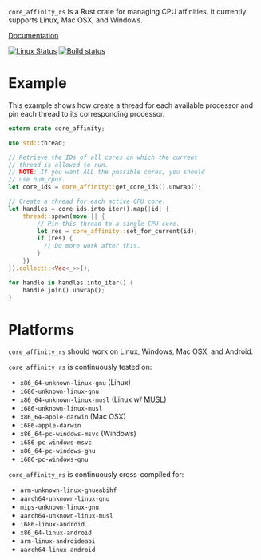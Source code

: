 `core_affinity_rs` is a Rust crate for managing CPU affinities. It currently supports Linux, Mac OSX, and Windows.

[Documentation](https://docs.rs/core_affinity)

[![Linux Status](https://travis-ci.org/Elzair/core_affinity_rs.svg?branch=master)](https://travis-ci.org/Elzair/core_affinity_rs)
[![Build status](https://ci.appveyor.com/api/projects/status/065hefrnkxg5dllt?svg=true)](https://ci.appveyor.com/project/Elzair/core-affinity-rs)

# Example

This example shows how create a thread for each available processor and pin each thread to its corresponding processor. 

```rust
extern crate core_affinity;

use std::thread;

// Retrieve the IDs of all cores on which the current
// thread is allowed to run.
// NOTE: If you want ALL the possible cores, you should
// use num_cpus.
let core_ids = core_affinity::get_core_ids().unwrap();

// Create a thread for each active CPU core.
let handles = core_ids.into_iter().map(|id| {
    thread::spawn(move || {
        // Pin this thread to a single CPU core.
        let res = core_affinity::set_for_current(id);
        if (res) {
          // Do more work after this.
        }
    })
}).collect::<Vec<_>>();

for handle in handles.into_iter() {
    handle.join().unwrap();
}
```

# Platforms

`core_affinity_rs` should work on Linux, Windows, Mac OSX, and Android.

`core_affinity_rs` is continuously tested on:
  * `x86_64-unknown-linux-gnu` (Linux)
  * `i686-unknown-linux-gnu`
  * `x86_64-unknown-linux-musl` (Linux w/ [MUSL](https://www.musl-libc.org/))
  * `i686-unknown-linux-musl`
  * `x86_64-apple-darwin` (Mac OSX)
  * `i686-apple-darwin`
  * `x86_64-pc-windows-msvc` (Windows)
  * `i686-pc-windows-msvc`
  * `x86_64-pc-windows-gnu`
  * `i686-pc-windows-gnu`

`core_affinity_rs` is continuously cross-compiled for:
  * `arm-unknown-linux-gnueabihf`
  * `aarch64-unknown-linux-gnu`
  * `mips-unknown-linux-gnu`
  * `aarch64-unknown-linux-musl`
  * `i686-linux-android`
  * `x86_64-linux-android`
  * `arm-linux-androideabi`
  * `aarch64-linux-android`

